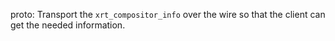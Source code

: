 proto: Transport the `xrt_compositor_info` over the wire so that the client can
get the needed information. 

